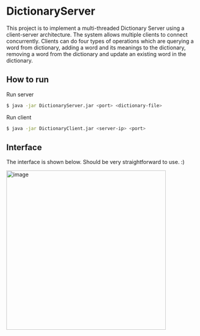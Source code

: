 # DictionaryServer
This project is to implement a multi-threaded Dictionary Server using a client-server architecture. The system allows multiple clients to connect concurrently. Clients can do four types of operations which are querying a word from dictionary, adding a word and its meanings to the dictionary, removing a word from the dictionary and update an existing word in the dictionary.

## How to run
Run server

```sh
$ java -jar DictionaryServer.jar <port> <dictionary-file>
```

Run client

```sh
$ java -jar DictionaryClient.jar <server-ip> <port>
```

## Interface
The interface is shown below. Should be very straightforward to use.  :)

<img width="418" alt="image" src="https://user-images.githubusercontent.com/88305416/208574557-8e7c127d-ec26-40cc-a60d-b681210a3011.png">
